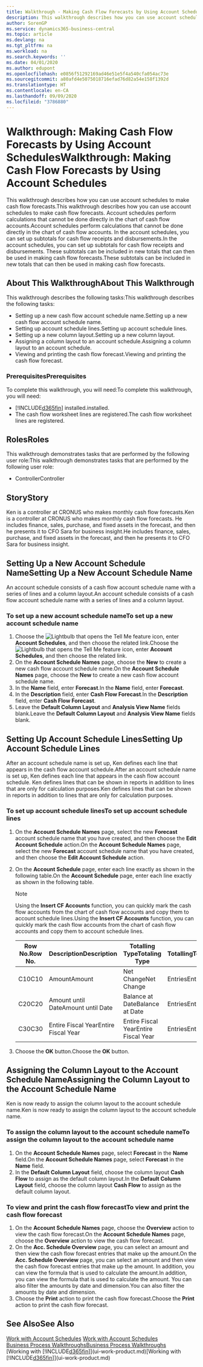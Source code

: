 ```yaml
---
title: Walkthrough - Making Cash Flow Forecasts by Using Account Schedules | Microsoft Docs
description: This walkthrough describes how you can use account schedules to make cash flow forecasts. Account schedules perform calculations that cannot be done directly in the chart of cash flow accounts. In the account schedules, you can set up subtotals for cash flow receipts and disbursements. These subtotals can be included in new totals that can then be used in making cash flow forecasts.
author: SorenGP
ms.service: dynamics365-business-central
ms.topic: article
ms.devlang: na
ms.tgt_pltfrm: na
ms.workload: na
ms.search.keywords: ''
ms.date: 04/01/2020
ms.author: edupont
ms.openlocfilehash: e0856f51292169ad46e51e5f4a540cfa054ac73e
ms.sourcegitcommit: a80afd4e5075018716efad76d82a54e158f1392d
ms.translationtype: HT
ms.contentlocale: en-CA
ms.lasthandoff: 09/09/2020
ms.locfileid: "3786880"
---
```

# <a name="walkthrough-making-cash-flow-forecasts-by-using-account-schedules"></a><span data-ttu-id="7ac6f-106">Walkthrough: Making Cash Flow Forecasts by Using Account Schedules</span><span class="sxs-lookup"><span data-stu-id="7ac6f-106">Walkthrough: Making Cash Flow Forecasts by Using Account Schedules</span></span>
<span data-ttu-id="7ac6f-107">This walkthrough describes how you can use account schedules to make cash flow forecasts.</span><span class="sxs-lookup"><span data-stu-id="7ac6f-107">This walkthrough describes how you can use account schedules to make cash flow forecasts.</span></span> <span data-ttu-id="7ac6f-108">Account schedules perform calculations that cannot be done directly in the chart of cash flow accounts.</span><span class="sxs-lookup"><span data-stu-id="7ac6f-108">Account schedules perform calculations that cannot be done directly in the chart of cash flow accounts.</span></span> <span data-ttu-id="7ac6f-109">In the account schedules, you can set up subtotals for cash flow receipts and disbursements.</span><span class="sxs-lookup"><span data-stu-id="7ac6f-109">In the account schedules, you can set up subtotals for cash flow receipts and disbursements.</span></span> <span data-ttu-id="7ac6f-110">These subtotals can be included in new totals that can then be used in making cash flow forecasts.</span><span class="sxs-lookup"><span data-stu-id="7ac6f-110">These subtotals can be included in new totals that can then be used in making cash flow forecasts.</span></span>  

## <a name="about-this-walkthrough"></a><span data-ttu-id="7ac6f-111">About This Walkthrough</span><span class="sxs-lookup"><span data-stu-id="7ac6f-111">About This Walkthrough</span></span>  
<span data-ttu-id="7ac6f-112">This walkthrough describes the following tasks:</span><span class="sxs-lookup"><span data-stu-id="7ac6f-112">This walkthrough describes the following tasks:</span></span>  

- <span data-ttu-id="7ac6f-113">Setting up a new cash flow account schedule name.</span><span class="sxs-lookup"><span data-stu-id="7ac6f-113">Setting up a new cash flow account schedule name.</span></span>  
- <span data-ttu-id="7ac6f-114">Setting up account schedule lines.</span><span class="sxs-lookup"><span data-stu-id="7ac6f-114">Setting up account schedule lines.</span></span>  
- <span data-ttu-id="7ac6f-115">Setting up a new column layout.</span><span class="sxs-lookup"><span data-stu-id="7ac6f-115">Setting up a new column layout.</span></span>  
- <span data-ttu-id="7ac6f-116">Assigning a column layout to an account schedule.</span><span class="sxs-lookup"><span data-stu-id="7ac6f-116">Assigning a column layout to an account schedule.</span></span>  
- <span data-ttu-id="7ac6f-117">Viewing and printing the cash flow forecast.</span><span class="sxs-lookup"><span data-stu-id="7ac6f-117">Viewing and printing the cash flow forecast.</span></span>  

### <a name="prerequisites"></a><span data-ttu-id="7ac6f-118">Prerequisites</span><span class="sxs-lookup"><span data-stu-id="7ac6f-118">Prerequisites</span></span>  
<span data-ttu-id="7ac6f-119">To complete this walkthrough, you will need:</span><span class="sxs-lookup"><span data-stu-id="7ac6f-119">To complete this walkthrough, you will need:</span></span>  

- [!INCLUDE[d365fin](includes/d365fin_md.md)] <span data-ttu-id="7ac6f-120">installed.</span><span class="sxs-lookup"><span data-stu-id="7ac6f-120">installed.</span></span>  
- <span data-ttu-id="7ac6f-121">The cash flow worksheet lines are registered.</span><span class="sxs-lookup"><span data-stu-id="7ac6f-121">The cash flow worksheet lines are registered.</span></span>  

## <a name="roles"></a><span data-ttu-id="7ac6f-122">Roles</span><span class="sxs-lookup"><span data-stu-id="7ac6f-122">Roles</span></span>  
<span data-ttu-id="7ac6f-123">This walkthrough demonstrates tasks that are performed by the following user role:</span><span class="sxs-lookup"><span data-stu-id="7ac6f-123">This walkthrough demonstrates tasks that are performed by the following user role:</span></span>  

- <span data-ttu-id="7ac6f-124">Controller</span><span class="sxs-lookup"><span data-stu-id="7ac6f-124">Controller</span></span>  

## <a name="story"></a><span data-ttu-id="7ac6f-125">Story</span><span class="sxs-lookup"><span data-stu-id="7ac6f-125">Story</span></span>  
<span data-ttu-id="7ac6f-126">Ken is a controller at CRONUS who makes monthly cash flow forecasts.</span><span class="sxs-lookup"><span data-stu-id="7ac6f-126">Ken is a controller at CRONUS who makes monthly cash flow forecasts.</span></span> <span data-ttu-id="7ac6f-127">He includes finance, sales, purchase, and fixed assets in the forecast, and then he presents it to CFO Sara for business insight.</span><span class="sxs-lookup"><span data-stu-id="7ac6f-127">He includes finance, sales, purchase, and fixed assets in the forecast, and then he presents it to CFO Sara for business insight.</span></span>  

## <a name="setting-up-a-new-account-schedule-name"></a><span data-ttu-id="7ac6f-128">Setting Up a New Account Schedule Name</span><span class="sxs-lookup"><span data-stu-id="7ac6f-128">Setting Up a New Account Schedule Name</span></span>  
<span data-ttu-id="7ac6f-129">An account schedule consists of a cash flow account schedule name with a series of lines and a column layout.</span><span class="sxs-lookup"><span data-stu-id="7ac6f-129">An account schedule consists of a cash flow account schedule name with a series of lines and a column layout.</span></span>  

### <a name="to-set-up-a-new-account-schedule-name"></a><span data-ttu-id="7ac6f-130">To set up a new account schedule name</span><span class="sxs-lookup"><span data-stu-id="7ac6f-130">To set up a new account schedule name</span></span>  

1.  <span data-ttu-id="7ac6f-131">Choose the ![Lightbulb that opens the Tell Me feature](media/ui-search/search_small.png "Tell me what you want to do") icon, enter **Account Schedules**, and then choose the related link.</span><span class="sxs-lookup"><span data-stu-id="7ac6f-131">Choose the ![Lightbulb that opens the Tell Me feature](media/ui-search/search_small.png "Tell me what you want to do") icon, enter **Account Schedules**, and then choose the related link.</span></span>  
2.  <span data-ttu-id="7ac6f-132">On the **Account Schedule Names** page, choose the **New** to create a new cash flow account schedule name.</span><span class="sxs-lookup"><span data-stu-id="7ac6f-132">On the **Account Schedule Names** page, choose the **New** to create a new cash flow account schedule name.</span></span>  
3.  <span data-ttu-id="7ac6f-133">In the **Name** field, enter **Forecast**.</span><span class="sxs-lookup"><span data-stu-id="7ac6f-133">In the **Name** field, enter **Forecast**.</span></span>  
4.  <span data-ttu-id="7ac6f-134">In the **Description** field, enter **Cash Flow Forecast**.</span><span class="sxs-lookup"><span data-stu-id="7ac6f-134">In the **Description** field, enter **Cash Flow Forecast**.</span></span>  
5.  <span data-ttu-id="7ac6f-135">Leave the **Default Column Layout** and **Analysis View Name** fields blank.</span><span class="sxs-lookup"><span data-stu-id="7ac6f-135">Leave the **Default Column Layout** and **Analysis View Name** fields blank.</span></span>  

## <a name="setting-up-account-schedule-lines"></a><span data-ttu-id="7ac6f-136">Setting Up Account Schedule Lines</span><span class="sxs-lookup"><span data-stu-id="7ac6f-136">Setting Up Account Schedule Lines</span></span>  
<span data-ttu-id="7ac6f-137">After an account schedule name is set up, Ken defines each line that appears in the cash flow account schedule.</span><span class="sxs-lookup"><span data-stu-id="7ac6f-137">After an account schedule name is set up, Ken defines each line that appears in the cash flow account schedule.</span></span> <span data-ttu-id="7ac6f-138">Ken defines lines that can be shown in reports in addition to lines that are only for calculation purposes.</span><span class="sxs-lookup"><span data-stu-id="7ac6f-138">Ken defines lines that can be shown in reports in addition to lines that are only for calculation purposes.</span></span>  

### <a name="to-set-up-account-schedule-lines"></a><span data-ttu-id="7ac6f-139">To set up account schedule lines</span><span class="sxs-lookup"><span data-stu-id="7ac6f-139">To set up account schedule lines</span></span>  

1.  <span data-ttu-id="7ac6f-140">On the **Account Schedule Names** page, select the new **Forecast** account schedule name that you have created, and then choose the **Edit Account Schedule** action.</span><span class="sxs-lookup"><span data-stu-id="7ac6f-140">On the **Account Schedule Names** page, select the new **Forecast** account schedule name that you have created, and then choose the **Edit Account Schedule** action.</span></span>  
2.  <span data-ttu-id="7ac6f-141">On the **Account Schedule** page, enter each line exactly as shown in the following table.</span><span class="sxs-lookup"><span data-stu-id="7ac6f-141">On the **Account Schedule** page, enter each line exactly as shown in the following table.</span></span>  

    > [!NOTE]  
    >  <span data-ttu-id="7ac6f-142">Using the **Insert CF Accounts** function, you can quickly mark the cash flow accounts from the chart of cash flow accounts and copy them to account schedule lines.</span><span class="sxs-lookup"><span data-stu-id="7ac6f-142">Using the **Insert CF Accounts** function, you can quickly mark the cash flow accounts from the chart of cash flow accounts and copy them to account schedule lines.</span></span>  

    |<span data-ttu-id="7ac6f-143">Row No.</span><span class="sxs-lookup"><span data-stu-id="7ac6f-143">Row No.</span></span>|<span data-ttu-id="7ac6f-144">Description</span><span class="sxs-lookup"><span data-stu-id="7ac6f-144">Description</span></span>|<span data-ttu-id="7ac6f-145">Totalling Type</span><span class="sxs-lookup"><span data-stu-id="7ac6f-145">Totaling Type</span></span>|<span data-ttu-id="7ac6f-146">Totalling</span><span class="sxs-lookup"><span data-stu-id="7ac6f-146">Totaling</span></span>|<span data-ttu-id="7ac6f-147">Row Type</span><span class="sxs-lookup"><span data-stu-id="7ac6f-147">Row Type</span></span>|<span data-ttu-id="7ac6f-148">Amount Type</span><span class="sxs-lookup"><span data-stu-id="7ac6f-148">Amount Type</span></span>|<span data-ttu-id="7ac6f-149">Show</span><span class="sxs-lookup"><span data-stu-id="7ac6f-149">Show</span></span>|  
    |-------|-----------|-------------|--------|--------|-----------|----|
    |<span data-ttu-id="7ac6f-150">C10</span><span class="sxs-lookup"><span data-stu-id="7ac6f-150">C10</span></span>|<span data-ttu-id="7ac6f-151">Amount</span><span class="sxs-lookup"><span data-stu-id="7ac6f-151">Amount</span></span>|<span data-ttu-id="7ac6f-152">Net Change</span><span class="sxs-lookup"><span data-stu-id="7ac6f-152">Net Change</span></span>|<span data-ttu-id="7ac6f-153">Entries</span><span class="sxs-lookup"><span data-stu-id="7ac6f-153">Entries</span></span>|<span data-ttu-id="7ac6f-154">Net Amount</span><span class="sxs-lookup"><span data-stu-id="7ac6f-154">Net Amount</span></span>|<span data-ttu-id="7ac6f-155">Always</span><span class="sxs-lookup"><span data-stu-id="7ac6f-155">Always</span></span>|  
    |<span data-ttu-id="7ac6f-156">C20</span><span class="sxs-lookup"><span data-stu-id="7ac6f-156">C20</span></span>|<span data-ttu-id="7ac6f-157">Amount until Date</span><span class="sxs-lookup"><span data-stu-id="7ac6f-157">Amount until Date</span></span>|<span data-ttu-id="7ac6f-158">Balance at Date</span><span class="sxs-lookup"><span data-stu-id="7ac6f-158">Balance at Date</span></span>|<span data-ttu-id="7ac6f-159">Entries</span><span class="sxs-lookup"><span data-stu-id="7ac6f-159">Entries</span></span>|<span data-ttu-id="7ac6f-160">Net Amount</span><span class="sxs-lookup"><span data-stu-id="7ac6f-160">Net Amount</span></span>|<span data-ttu-id="7ac6f-161">Always</span><span class="sxs-lookup"><span data-stu-id="7ac6f-161">Always</span></span>|  
    |<span data-ttu-id="7ac6f-162">C30</span><span class="sxs-lookup"><span data-stu-id="7ac6f-162">C30</span></span>|<span data-ttu-id="7ac6f-163">Entire Fiscal Year</span><span class="sxs-lookup"><span data-stu-id="7ac6f-163">Entire Fiscal Year</span></span>|<span data-ttu-id="7ac6f-164">Entire Fiscal Year</span><span class="sxs-lookup"><span data-stu-id="7ac6f-164">Entire Fiscal Year</span></span>|<span data-ttu-id="7ac6f-165">Entries</span><span class="sxs-lookup"><span data-stu-id="7ac6f-165">Entries</span></span>|<span data-ttu-id="7ac6f-166">Net Amount</span><span class="sxs-lookup"><span data-stu-id="7ac6f-166">Net Amount</span></span>|<span data-ttu-id="7ac6f-167">Always</span><span class="sxs-lookup"><span data-stu-id="7ac6f-167">Always</span></span>|  

4.  <span data-ttu-id="7ac6f-168">Choose the **OK** button.</span><span class="sxs-lookup"><span data-stu-id="7ac6f-168">Choose the **OK** button.</span></span>  

## <a name="assigning-the-column-layout-to-the-account-schedule-name"></a><span data-ttu-id="7ac6f-169">Assigning the Column Layout to the Account Schedule Name</span><span class="sxs-lookup"><span data-stu-id="7ac6f-169">Assigning the Column Layout to the Account Schedule Name</span></span>  
<span data-ttu-id="7ac6f-170">Ken is now ready to assign the column layout to the account schedule name.</span><span class="sxs-lookup"><span data-stu-id="7ac6f-170">Ken is now ready to assign the column layout to the account schedule name.</span></span>  

### <a name="to-assign-the-column-layout-to-the-account-schedule-name"></a><span data-ttu-id="7ac6f-171">To assign the column layout to the account schedule name</span><span class="sxs-lookup"><span data-stu-id="7ac6f-171">To assign the column layout to the account schedule name</span></span>  

1.  <span data-ttu-id="7ac6f-172">On the **Account Schedule Names** page, select **Forecast** in the **Name** field.</span><span class="sxs-lookup"><span data-stu-id="7ac6f-172">On the **Account Schedule Names** page, select **Forecast** in the **Name** field.</span></span>  
2.  <span data-ttu-id="7ac6f-173">In the **Default Column Layout** field, choose the column layout **Cash Flow** to assign as the default column layout.</span><span class="sxs-lookup"><span data-stu-id="7ac6f-173">In the **Default Column Layout** field, choose the column layout **Cash Flow** to assign as the default column layout.</span></span>  

### <a name="to-view-and-print-the-cash-flow-forecast"></a><span data-ttu-id="7ac6f-174">To view and print the cash flow forecast</span><span class="sxs-lookup"><span data-stu-id="7ac6f-174">To view and print the cash flow forecast</span></span>  
1.  <span data-ttu-id="7ac6f-175">On the **Account Schedule Names** page, choose the **Overview** action to view the cash flow forecast.</span><span class="sxs-lookup"><span data-stu-id="7ac6f-175">On the **Account Schedule Names** page, choose the **Overview** action to view the cash flow forecast.</span></span>  
2.  <span data-ttu-id="7ac6f-176">On the **Acc. Schedule Overview** page, you can select an amount and then view the cash flow forecast entries that make up the amount.</span><span class="sxs-lookup"><span data-stu-id="7ac6f-176">On the **Acc. Schedule Overview** page, you can select an amount and then view the cash flow forecast entries that make up the amount.</span></span> <span data-ttu-id="7ac6f-177">In addition, you can view the formula that is used to calculate the amount.</span><span class="sxs-lookup"><span data-stu-id="7ac6f-177">In addition, you can view the formula that is used to calculate the amount.</span></span> <span data-ttu-id="7ac6f-178">You can also filter the amounts by date and dimension.</span><span class="sxs-lookup"><span data-stu-id="7ac6f-178">You can also filter the amounts by date and dimension.</span></span>  
3.  <span data-ttu-id="7ac6f-179">Choose the **Print** action to print the cash flow forecast.</span><span class="sxs-lookup"><span data-stu-id="7ac6f-179">Choose the **Print** action to print the cash flow forecast.</span></span>  

## <a name="see-also"></a><span data-ttu-id="7ac6f-180">See Also</span><span class="sxs-lookup"><span data-stu-id="7ac6f-180">See Also</span></span>  
 <span data-ttu-id="7ac6f-181">[Work with Account Schedules](bi-how-work-account-schedule.md) </span><span class="sxs-lookup"><span data-stu-id="7ac6f-181">[Work with Account Schedules](bi-how-work-account-schedule.md) </span></span>  
 [<span data-ttu-id="7ac6f-182">Business Process Walkthroughs</span><span class="sxs-lookup"><span data-stu-id="7ac6f-182">Business Process Walkthroughs</span></span>](walkthrough-business-process-walkthroughs.md)  
 <span data-ttu-id="7ac6f-183">[Working with [!INCLUDE[d365fin](includes/d365fin_md.md)]](ui-work-product.md)</span><span class="sxs-lookup"><span data-stu-id="7ac6f-183">[Working with [!INCLUDE[d365fin](includes/d365fin_md.md)]](ui-work-product.md)</span></span>
